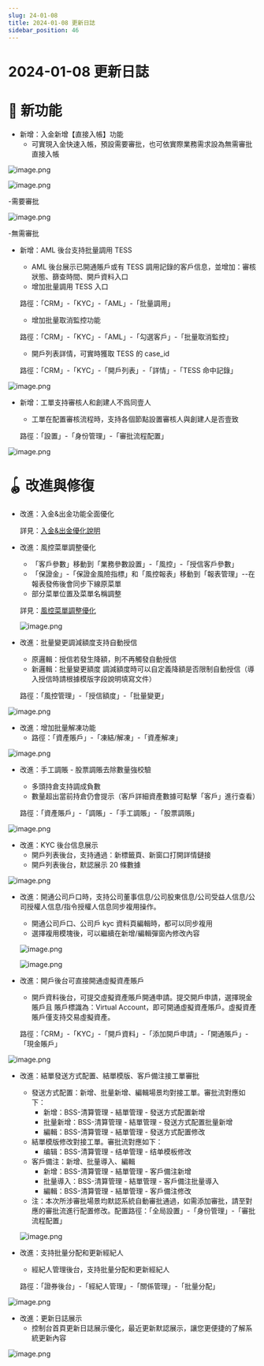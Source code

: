 ```yaml
---
slug: 24-01-08
title: 2024-01-08 更新日誌
sidebar_position: 46
---
```



# 2024-01-08 更新日誌


# 🎉 新功能

- 新增：入金新增【直接入帳】功能
    - 可實現入金快速入帳，預設需要審批，也可依實際業務需求設為無需審批直接入帳

![image.png](/assets/1037bcf6ad754c8c8bbf55bd6b0058d6.png)


![image.png](/assets/e198be9bc0411e5869594b8c6476242d.png)


-需要審批


![image.png](/assets/2440663e42cb9e6138a032dcbc6906c0.png)


-無需審批

- 新增：AML 後台支持批量調用 TESS
    - AML 後台展示已開通賬戶或有 TESS 調用記錄的客戶信息，並增加：審核狀態、篩查時間、開戶資料入口
    - 增加批量調用 TESS 入口

    路徑：「CRM」-「KYC」-「AML」-「批量調用」

    - 增加批量取消監控功能

    路徑：「CRM」-「KYC」-「AML」-「勾選客戶」-「批量取消監控」

    - 開戶列表詳情，可實時獲取 TESS 的 case_id

    路徑：「CRM」-「KYC」-「開戶列表」-「詳情」-「TESS 命中記錄」


![image.png](/assets/8be42a950e1e26cb3c043862e89b6ec7.png)

- 新增：工單支持審核人和創建人不爲同壹人
    - 工單在配置審核流程時，支持各個節點設置審核人與創建人是否壹致

    路徑：「設置」-「身份管理」-「審批流程配置」


![image.png](/assets/5066ef5672d5466611cf85feca268914.png)


# 🪀 改進與修復

- 改進：入金&出金功能全面優化

    詳見：[入金&出金優化說明 ](./Vvpkw7jqeitbhjkQVTncStRBn4c) 

- 改進：風控菜單調整優化
    - 「客戶參數」移動到「業務參數設置」-「風控」-「授信客戶參數」
    - 「保證金」-「保證金風險指標」和「風控報表」移動到「報表管理」--在報表發佈後會同步下線原菜單
    - 部分菜單位置及菜單名稱調整

    詳見：[風控菜單調整優化](./Ifv0wLOvhifRslkFuvLc0zAvnwe) 


    ![image.png](/assets/da44787e6642b484fa80179e0b973b32.png)

- 改進：批量變更調減額度支持自動授信
    - 原邏輯：授信若發生降額，則不再觸發自動授信
    - 新邏輯：批量變更額度 調減額度時可以自定義降額是否限制自動授信（導入授信時請根據模版字段說明填寫文件）

    路徑：「風控管理」-「授信額度」-「批量變更」


![image.png](/assets/96b5e905892600525a4955ba7efac7c3.png)

- 改進：增加批量解凍功能
    - 路徑：「資產賬戶」-「凍結/解凍」-「資產解凍」

![image.png](/assets/ec5b2394a5fc68e560bfa1c0c6f3c9ca.png)

- 改進：手工調賬 - 股票調賬去除數量強校驗
    - 多頭持倉支持調成負數
    - 數量超出當前持倉仍會提示（客戶詳細資產數據可點擊「客戶」進行查看）

    路徑：「資產賬戶」-「調賬」-「手工調賬」-「股票調賬」


![image.png](/assets/4bd979c191545b4c680727c3ee560417.png)

- 改進：KYC 後台信息展示
    - 開戶列表後台，支持通過：新標籤頁、新窗口打開詳情鏈接
    - 開戶列表後台，默認展示 20 條數據

![image.png](/assets/5e899bc23e9baf2220ef6a1a6b862c79.png)

- 改進：開通公司戶口時，支持公司董事信息/公司股東信息/公司受益人信息/公司授權人信息/指令授權人信息同步複用操作。
    - 開通公司戶口、公司戶 kyc 資料頁編輯時，都可以同步複用
    - 選擇複用模塊後，可以繼續在新增/編輯彈窗內修改內容

    ![image.png](/assets/12045edec93f285df976ce100144ae72.png)


    ![image.png](/assets/54e52dea07ed8d29e7317573918b1e3e.png)

- 改進：開戶後台可直接開通虛擬資產賬戶
    - 開戶資料後台，可提交虛擬資產賬戶開通申請。提交開戶申請，選擇現金賬戶且 賬戶標識為：Virtual Account，即可開通虛擬資產賬戶。虛擬資產賬戶僅支持交易虛擬資產。

    路徑：「CRM」-「KYC」-「開戶資料」-「添加開戶申請」-「開通賬戶」-「現金賬戶」


![image.png](/assets/6f9d29f4e75dff367365ea7a78aff664.png)

- 改進：結單發送方式配置、結單模版、客戶備注接工單審批
    - 發送方式配置：新增、批量新增、編輯場景均對接工單。審批流對應如下：
        - 新增：BSS-清算管理 - 結單管理 - 發送方式配置新增
        - 批量新增：BSS-清算管理 - 結單管理 - 發送方式配置批量新增
        - 編輯：BSS-清算管理 - 結單管理 - 發送方式配置修改
    - 結單模版修改對接工單。審批流對應如下：
        - 编辑：BSS-清算管理 - 结单管理 - 结单模板修改
    - 客戶備注：新增、批量導入、編輯
        - 新增：BSS-清算管理 - 結單管理 - 客戶備注新增
        - 批量導入：BSS-清算管理 - 結單管理 - 客戶備注批量導入
        - 編輯：BSS-清算管理 - 結單管理 - 客戶備注修改
    - 注：本次所涉審批場景均默認系統自動審批通過，如需添加審批，請至對應的審批流進行配置修改。配置路徑：「全局設置」-「身份管理」-「審批流程配置」

    ![image.png](/assets/9c87d71e054f6708cc2af53f7203b41a.png)

- 改進：支持批量分配和更新經紀人
    - 經紀人管理後台，支持批量分配和更新經紀人

    路徑：「證券後台」-「經紀人管理」-「關係管理」-「批量分配」


![image.png](/assets/b20ecadbb4546a80735752b492ac53ee.png)

- 改進：更新日誌展示
    - 控制台首頁更新日誌展示優化，最近更新默認展示，讓您更便捷的了解系統更新內容

![image.png](/assets/dc33f20a4015dcfea82c0e6df16a575c.png)

